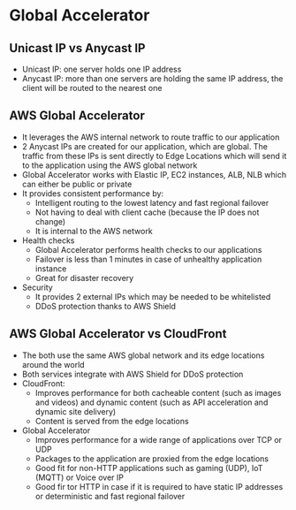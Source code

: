 # Global Accelerator

## Unicast IP vs Anycast IP

- Unicast IP: one server holds one IP address
- Anycast IP: more than one servers are holding the same IP address, the client will be routed to the nearest one

## AWS Global Accelerator 

- It leverages the AWS internal network to route traffic to our application
- 2 Anycast IPs are created for our application, which are global. The traffic from these IPs is sent directly to Edge Locations which will send it to the application using the AWS global network
- Global Accelerator works with Elastic IP, EC2 instances, ALB, NLB which can either be public or private
- It provides consistent performance by:
    - Intelligent routing to the lowest latency and fast regional failover
    - Not having to deal with client cache (because the IP does not change)
    - It is internal to the AWS network
- Health checks
    - Global Accelerator performs health checks to our applications
    - Failover is less than 1 minutes in case of unhealthy application instance
    - Great for disaster recovery
- Security
    - It provides 2 external IPs which may be needed to be whitelisted
    - DDoS protection thanks to AWS Shield

## AWS Global Accelerator vs CloudFront

- The both use the same AWS global network and its edge locations around the world
- Both services integrate with AWS Shield for DDoS protection
- CloudFront:
    - Improves performance for both cacheable content (such as images and videos) and dynamic content (such as API acceleration and dynamic site delivery)
    - Content is served from the edge locations
- Global Accelerator
    - Improves performance for a wide range of applications over TCP or UDP
    - Packages to the application are proxied from the edge locations
    - Good fit for non-HTTP applications such as gaming (UDP), IoT (MQTT) or Voice over IP
    - Good fir tor HTTP in case if it is required to have static IP addresses or deterministic and fast regional failover